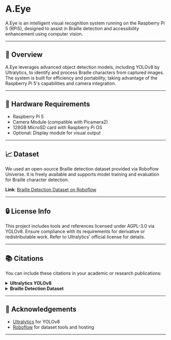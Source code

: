 # A.Eye  
A.Eye is an intelligent visual recognition system running on the Raspberry Pi 5 (RPi5), designed to assist in Braille detection and accessibility enhancement using computer vision.

---

## 📌 Overview  
A.Eye leverages advanced object detection models, including YOLOv8 by Ultralytics, to identify and process Braille characters from captured images. The system is built for efficiency and portability, taking advantage of the Raspberry Pi 5's capabilities and camera integration.

---

## 📸 Hardware Requirements
- Raspberry Pi 5
- Camera Module (compatible with Picamera2)
- 128GB MicroSD card with Raspberry Pi OS
- Optional: Display module for visual output

---

## 📈 Dataset
We used an open-source Braille detection dataset provided via Roboflow Universe. It is freely available and supports model training and evaluation for Braille character detection.

**Link**: [Braille Detection Dataset on Roboflow](https://universe.roboflow.com/braille-lq5eh/braille-detection)

---

## 🔒 License Info
This project includes tools and references licensed under AGPL-3.0 via YOLOv8. Ensure compliance with its requirements for derivative or redistributable work. Refer to Ultralytics' official license for details.

---

## 📚 Citations
You can include these citations in your academic or research publications:

<details>
<summary><strong>Ultralytics YOLOv8</strong></summary>

```bibtex
@software{yolov8_ultralytics,
  author = {Glenn Jocher and Ayush Chaurasia and Jing Qiu},
  title = {Ultralytics YOLOv8},
  version = {8.0.0},
  year = {2023},
  url = {https://github.com/ultralytics/ultralytics},
  orcid = {0000-0001-5950-6979, 0000-0002-7603-6750, 0000-0003-3783-7069},
  license = {AGPL-3.0}
}
```
</details>

<details>
<summary><strong>Braille Detection Dataset</strong></summary>

```bibtex
@misc{braille-detection_dataset,
  title = {Braille Detection Dataset},
  type = {Open Source Dataset},
  author = {Braille},
  howpublished = {\\url{https://universe.roboflow.com/braille-lq5eh/braille-detection}},
  url = {https://universe.roboflow.com/braille-lq5eh/braille-detection},
  journal = {Roboflow Universe},
  year = {2023},
  month = {apr},
  note = {visited on 2025-04-13}
}
```
</details>

---

## 🤝 Acknowledgements
- [Ultralytics](https://github.com/ultralytics/ultralytics) for YOLOv8
- [Roboflow](https://universe.roboflow.com) for dataset tools and hosting

---
